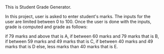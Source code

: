 This is Student Grade Generator.

In this project, user is asked to enter student's marks.
The inputs for the user are limited between 0 to 100.
Once the user is done with the inputs, grade is computed and grade as follows:

if 79 marks and above that is A,
if between 60 marks and 79 marks that is B,
if between 59 marks and 49 marks that is C,
if between 40 marks and 49 marks that is D
else, less marks than 40 marks that is E.
